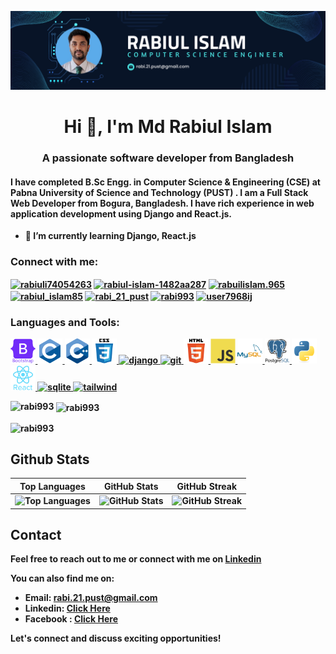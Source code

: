 ![logo](https://github.com/rabi993/rabi993/blob/main/githubbanner.png)
<h1 align="center">Hi 👋, I'm Md Rabiul Islam</h1>
<h3 align="center">A passionate software developer from Bangladesh</h3>
<h4>I have completed B.Sc Engg. in Computer Science & Engineering (<b>CSE</b>) at Pabna University of Science and Technology (<b>PUST</b>) . I am a <b>Full Stack Web Developer<b> from Bogura, Bangladesh. I have rich experience in web application development using Django and React.js.</h4>

- 🌱 I’m currently learning **Django, React.js**

<h3 align="left">Connect with me:</h3>
<p align="left">
<a href="https://twitter.com/rabiuli74054263" target="blank"><img align="center" src="https://raw.githubusercontent.com/rahuldkjain/github-profile-readme-generator/master/src/images/icons/Social/twitter.svg" alt="rabiuli74054263" height="30" width="40" /></a>
<a href="https://linkedin.com/in/rabiul-islam-1482aa287" target="blank"><img align="center" src="https://raw.githubusercontent.com/rahuldkjain/github-profile-readme-generator/master/src/images/icons/Social/linked-in-alt.svg" alt="rabiul-islam-1482aa287" height="30" width="40" /></a>
<a href="https://fb.com/rabuilislam.965" target="blank"><img align="center" src="https://raw.githubusercontent.com/rahuldkjain/github-profile-readme-generator/master/src/images/icons/Social/facebook.svg" alt="rabuilislam.965" height="30" width="40" /></a>
<a href="https://instagram.com/rabiul_islam85" target="blank"><img align="center" src="https://raw.githubusercontent.com/rahuldkjain/github-profile-readme-generator/master/src/images/icons/Social/instagram.svg" alt="rabiul_islam85" height="30" width="40" /></a>
<a href="https://www.hackerrank.com/rabi_21_pust" target="blank"><img align="center" src="https://raw.githubusercontent.com/rahuldkjain/github-profile-readme-generator/master/src/images/icons/Social/hackerrank.svg" alt="rabi_21_pust" height="30" width="40" /></a>
<a href="https://codeforces.com/profile/rabi993" target="blank"><img align="center" src="https://raw.githubusercontent.com/rahuldkjain/github-profile-readme-generator/master/src/images/icons/Social/codeforces.svg" alt="rabi993" height="30" width="40" /></a>
<a href="https://www.leetcode.com/user7968ij" target="blank"><img align="center" src="https://raw.githubusercontent.com/rahuldkjain/github-profile-readme-generator/master/src/images/icons/Social/leet-code.svg" alt="user7968ij" height="30" width="40" /></a>
</p>

<h3 align="left">Languages and Tools:</h3>
<p align="left"> <a href="https://getbootstrap.com" target="_blank" rel="noreferrer"> <img src="https://raw.githubusercontent.com/devicons/devicon/master/icons/bootstrap/bootstrap-plain-wordmark.svg" alt="bootstrap" width="40" height="40"/> </a> <a href="https://www.cprogramming.com/" target="_blank" rel="noreferrer"> <img src="https://raw.githubusercontent.com/devicons/devicon/master/icons/c/c-original.svg" alt="c" width="40" height="40"/> </a> <a href="https://www.w3schools.com/cpp/" target="_blank" rel="noreferrer"> <img src="https://raw.githubusercontent.com/devicons/devicon/master/icons/cplusplus/cplusplus-original.svg" alt="cplusplus" width="40" height="40"/> </a> <a href="https://www.w3schools.com/css/" target="_blank" rel="noreferrer"> <img src="https://raw.githubusercontent.com/devicons/devicon/master/icons/css3/css3-original-wordmark.svg" alt="css3" width="40" height="40"/> </a> <a href="https://www.djangoproject.com/" target="_blank" rel="noreferrer"> <img src="https://cdn.worldvectorlogo.com/logos/django.svg" alt="django" width="40" height="40"/> </a> <a href="https://git-scm.com/" target="_blank" rel="noreferrer"> <img src="https://www.vectorlogo.zone/logos/git-scm/git-scm-icon.svg" alt="git" width="40" height="40"/> </a> <a href="https://www.w3.org/html/" target="_blank" rel="noreferrer"> <img src="https://raw.githubusercontent.com/devicons/devicon/master/icons/html5/html5-original-wordmark.svg" alt="html5" width="40" height="40"/> </a> <a href="https://developer.mozilla.org/en-US/docs/Web/JavaScript" target="_blank" rel="noreferrer"> <img src="https://raw.githubusercontent.com/devicons/devicon/master/icons/javascript/javascript-original.svg" alt="javascript" width="40" height="40"/> </a> <a href="https://www.mysql.com/" target="_blank" rel="noreferrer"> <img src="https://raw.githubusercontent.com/devicons/devicon/master/icons/mysql/mysql-original-wordmark.svg" alt="mysql" width="40" height="40"/> </a> <a href="https://www.postgresql.org" target="_blank" rel="noreferrer"> <img src="https://raw.githubusercontent.com/devicons/devicon/master/icons/postgresql/postgresql-original-wordmark.svg" alt="postgresql" width="40" height="40"/> </a> <a href="https://www.python.org" target="_blank" rel="noreferrer"> <img src="https://raw.githubusercontent.com/devicons/devicon/master/icons/python/python-original.svg" alt="python" width="40" height="40"/> </a> <a href="https://reactjs.org/" target="_blank" rel="noreferrer"> <img src="https://raw.githubusercontent.com/devicons/devicon/master/icons/react/react-original-wordmark.svg" alt="react" width="40" height="40"/> </a> <a href="https://www.sqlite.org/" target="_blank" rel="noreferrer"> <img src="https://www.vectorlogo.zone/logos/sqlite/sqlite-icon.svg" alt="sqlite" width="40" height="40"/> </a> <a href="https://tailwindcss.com/" target="_blank" rel="noreferrer"> <img src="https://www.vectorlogo.zone/logos/tailwindcss/tailwindcss-icon.svg" alt="tailwind" width="40" height="40"/> </a> </p>

<p><img align="left" src="https://github-readme-stats.vercel.app/api/top-langs?username=rabi993&show_icons=true&locale=en&layout=compact" alt="rabi993" /></p>

<p>&nbsp;<img align="center" src="https://github-readme-stats.vercel.app/api?username=rabi993&show_icons=true&locale=en" alt="rabi993" /></p>

<p><img align="center" src="https://github-readme-streak-stats.herokuapp.com/?user=rabi993&" alt="rabi993" /></p>

 ## Github Stats

| Top Languages | GitHub Stats | GitHub Streak |
|:---:|:---:|:---:|
| ![Top Languages](https://github-readme-stats.vercel.app/api/top-langs?username=rabi993&show_icons=true&locale=en&layout=compact) | ![GitHub Stats](https://github-readme-stats.vercel.app/api?username=rabi993&show_icons=true&locale=en) | ![GitHub Streak](https://github-readme-streak-stats.herokuapp.com/?user=rabi993&) |




## Contact
Feel free to reach out to me or connect with me on  [Linkedin](https://www.linkedin.com/in/rabiul-islam-1482aa287/)

You can also find me on:

- **Email**: rabi.21.pust@gmail.com
- **Linkedin**: [Click Here](https://www.linkedin.com/in/rabiul-islam-1482aa287/)
- **Facebook** : [Click Here](https://www.facebook.com/rabuil.islam.965)


Let's connect and discuss exciting opportunities!
